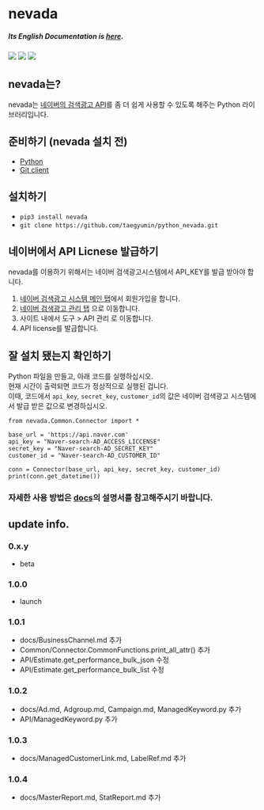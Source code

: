 # nevada

##### Its English Documentation is [here](https://github.com/taegyumin/python_nevada/blob/master/README(english).md).

[<img src="https://img.shields.io/pypi/v/nevada">](https://pypi.org/project/nevada/)
[<img src="https://img.shields.io/pypi/pyversions/nevada">](https://pypi.org/project/nevada/)
[<img src="https://img.shields.io/github/license/taegyumin/python_nevada">](https://github.com/taegyumin/python_nevada/blob/master/LICENSE)

## nevada는?
nevada는 [네이버의 검색광고 API](https://github.com/naver/searchad-apidoc)를 좀 더 쉽게 사용할 수 있도록 해주는 Python 라이브러리입니다.

## 준비하기 (nevada 설치 전)
- [Python](https://www.python.org/) <br>
- [Git client](https://git-scm.com/downloads) <br>

## 설치하기
- `pip3 install nevada` <br>
- `git clone https://github.com/taegyumin/python_nevada.git` <br>

## 네이버에서 API Licnese 발급하기
nevada를 이용하기 위해서는 네이버 검색광고시스템에서 API_KEY를 발급 받아야 합니다. <br>

1. [네이버 검색광고 시스템 메인 탭](http://searchad.naver.com)에서 회원가입을 합니다.
2. [네이버 검색광고 관리 탭](http://manage.searchad.naver.com) 으로 이동합니다.
3. 사이트 내에서 도구 > API 관리 로 이동합니다.
4. API license를 발급합니다.


## 잘 설치 됐는지 확인하기
Python 파일을 만들고, 아래 코드를 실행하십시오. <br>
현재 시간이 출력되면 코드가 정상적으로 실행된 겁니다. <br>
이때, 코드에서 `api_key`, `secret_key`, `customer_id`의 값은 네이버 검색광고 시스템에서 발급 받은 값으로 변경하십시오.

	from nevada.Common.Connector import *
	
	base_url = 'https://api.naver.com'
	api_key = "Naver-search-AD_ACCESS_LICCENSE"
	secret_key = "Naver-search-AD_SECRET_KEY"
	customer_id = "Naver-search-AD_CUSTOMER_ID"

	conn = Connector(base_url, api_key, secret_key, customer_id)
	print(conn.get_datetime())
	
### 자세한 사용 방법은 [docs](https://github.com/taegyumin/python_nevada/tree/master/docs)의 설명서를 참고해주시기 바랍니다.

## update info.
### 0.x.y
- beta

### 1.0.0
- launch

### 1.0.1
- docs/BusinessChannel.md 추가
- Common/Connector.CommonFunctions.print_all_attr() 추가
- API/Estimate.get_performance_bulk_json 수정
- API/Estimate.get_performance_bulk_list 수정

### 1.0.2
- docs/Ad.md, Adgroup.md, Campaign.md, ManagedKeyword.py 추가
- API/ManagedKeyword.py 추가

### 1.0.3
- docs/ManagedCustomerLink.md, LabelRef.md 추가

### 1.0.4
- docs/MasterReport.md, StatReport.md 추가

